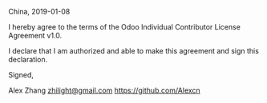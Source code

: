 China, 2019-01-08

I hereby agree to the terms of the Odoo Individual Contributor License Agreement v1.0.

I declare that I am authorized and able to make this agreement and sign this declaration.

Signed,

Alex Zhang zhilight@gmail.com https://github.com/Alexcn